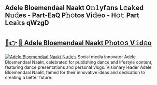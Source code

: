## Adele Bloemendaal Naakt O𝚗𝚕yf𝚊ns L𝚎a𝚔ed N𝚞𝚍es - Part-EaQ P𝚑𝚘tos Vi𝚍𝚎o - H𝚘𝚝 Part L𝚎a𝚔s qWzgD

# <h2><a href="http://kf169c.oniu.top/?m=Adele+Bloemendaal+Naakt">🔗👉 🔴 Adele Bloemendaal Naakt P𝚑ot𝚘𝚜 V𝚒d𝚎o</a></h2>

[![Adele Bloemendaal Naakt Nu𝚍e𝚜](https://i.imgur.com/0qMVB7G.gif)](http://kf169c.oniu.top/?m=Adele+Bloemendaal+Naakt)
Social media innovator Adele Bloemendaal Naakt, celebrated for publishing dance and lifestyle content, featuring dance presentations and personal vlogs. Visionary leader Adele Bloemendaal Naakt, famed for their innovative ideas and dedication to creating a better future.  
